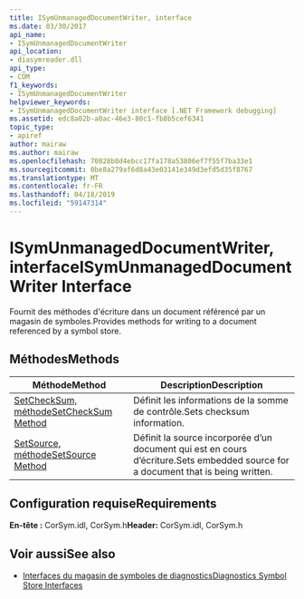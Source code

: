 ```yaml
---
title: ISymUnmanagedDocumentWriter, interface
ms.date: 03/30/2017
api_name:
- ISymUnmanagedDocumentWriter
api_location:
- diasymreader.dll
api_type:
- COM
f1_keywords:
- ISymUnmanagedDocumentWriter
helpviewer_keywords:
- ISymUnmanagedDocumentWriter interface [.NET Framework debugging]
ms.assetid: edc8a02b-a0ac-46e3-80c1-fb8b5cef6341
topic_type:
- apiref
author: mairaw
ms.author: mairaw
ms.openlocfilehash: 70828b8d4ebcc17fa178a53806ef7f55f7ba33e1
ms.sourcegitcommit: 0be8a279af6d8a43e03141e349d3efd5d35f8767
ms.translationtype: MT
ms.contentlocale: fr-FR
ms.lasthandoff: 04/18/2019
ms.locfileid: "59147314"
---
```

# <a name="isymunmanageddocumentwriter-interface"></a><span data-ttu-id="95dbb-102">ISymUnmanagedDocumentWriter, interface</span><span class="sxs-lookup"><span data-stu-id="95dbb-102">ISymUnmanagedDocumentWriter Interface</span></span>
<span data-ttu-id="95dbb-103">Fournit des méthodes d'écriture dans un document référencé par un magasin de symboles.</span><span class="sxs-lookup"><span data-stu-id="95dbb-103">Provides methods for writing to a document referenced by a symbol store.</span></span>  
  
## <a name="methods"></a><span data-ttu-id="95dbb-104">Méthodes</span><span class="sxs-lookup"><span data-stu-id="95dbb-104">Methods</span></span>  
  
|<span data-ttu-id="95dbb-105">Méthode</span><span class="sxs-lookup"><span data-stu-id="95dbb-105">Method</span></span>|<span data-ttu-id="95dbb-106">Description</span><span class="sxs-lookup"><span data-stu-id="95dbb-106">Description</span></span>|  
|------------|-----------------|  
|[<span data-ttu-id="95dbb-107">SetCheckSum, méthode</span><span class="sxs-lookup"><span data-stu-id="95dbb-107">SetCheckSum Method</span></span>](../../../../docs/framework/unmanaged-api/diagnostics/isymunmanageddocumentwriter-setchecksum-method.md)|<span data-ttu-id="95dbb-108">Définit les informations de la somme de contrôle.</span><span class="sxs-lookup"><span data-stu-id="95dbb-108">Sets checksum information.</span></span>|  
|[<span data-ttu-id="95dbb-109">SetSource, méthode</span><span class="sxs-lookup"><span data-stu-id="95dbb-109">SetSource Method</span></span>](../../../../docs/framework/unmanaged-api/diagnostics/isymunmanageddocumentwriter-setsource-method.md)|<span data-ttu-id="95dbb-110">Définit la source incorporée d’un document qui est en cours d’écriture.</span><span class="sxs-lookup"><span data-stu-id="95dbb-110">Sets embedded source for a document that is being written.</span></span>|  
  
## <a name="requirements"></a><span data-ttu-id="95dbb-111">Configuration requise</span><span class="sxs-lookup"><span data-stu-id="95dbb-111">Requirements</span></span>  
 <span data-ttu-id="95dbb-112">**En-tête :** CorSym.idl, CorSym.h</span><span class="sxs-lookup"><span data-stu-id="95dbb-112">**Header:** CorSym.idl, CorSym.h</span></span>  
  
## <a name="see-also"></a><span data-ttu-id="95dbb-113">Voir aussi</span><span class="sxs-lookup"><span data-stu-id="95dbb-113">See also</span></span>

- [<span data-ttu-id="95dbb-114">Interfaces du magasin de symboles de diagnostics</span><span class="sxs-lookup"><span data-stu-id="95dbb-114">Diagnostics Symbol Store Interfaces</span></span>](../../../../docs/framework/unmanaged-api/diagnostics/diagnostics-symbol-store-interfaces.md)
